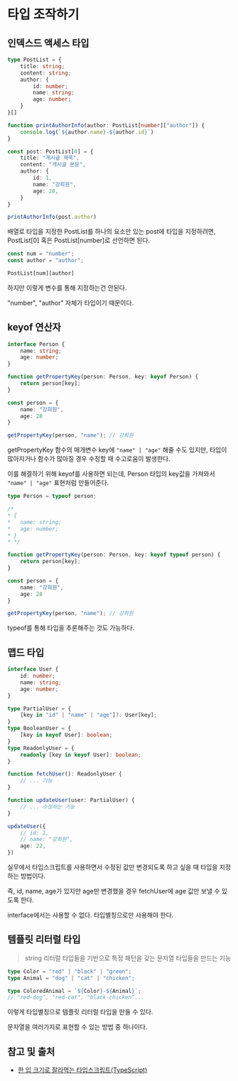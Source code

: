 # 타입 조작하기

## 인덱스드 액세스 타입

```typescript
type PostList = {
    title: string;
    content: string;
    author: {
        id: number;
        name: string;
        age: number;
    }
}[]

function printAuthorInfo(author: PostList[number]["author"]) {
    console.log(`${author.name}-${author.id}`)
}

const post: PostList[0] = {
    title: "게시글 제목",
    content: "게시글 본문",
    author: {
        id: 1,
        name: "강희원",
        age: 28,
    }
}

printAuthorInfo(post.author)
```

배열로 타입을 지정한 PostList를 하나의 요소만 있는 post에 타입을 지정하려면,
PostList[0] 혹은 PostList[number]로 선언하면 된다.

```typescript
const num = "number";
const author = "author";

PostList[num][author]
```

하지만 이렇게 변수를 통해 지정하는건 안된다.

"number", "author" 자체가 타입이기 때문이다.

## keyof 연산자

```typescript
interface Person {
    name: string;
    age: number;
}

function getPropertyKey(person: Person, key: keyof Person) {
    return person[key];
}

const person = {
    name: "강희원",
    age: 28
}

getPropertyKey(person, "name"); // 강희원
```

getPropertyKey 함수의 매개변수 key에 `"name" | "age"` 해줄 수도 있지만,
타입이 많아지거나 함수가 많아질 경우 수정할 때 수고로움이 발생한다.

이를 해결하기 위해 keyof를 사용하면 되는데, Person 타입의 key값을 가져와서
`"name" | "age"` 표현처럼 만들어준다.

```typescript
type Person = typeof person;

/*
* {
*   name: string;
*   age: number;
* }
* */

function getPropertyKey(person: Person, key: keyof typeof person) {
    return person[key];
}

const person = {
    name: "강희원",
    age: 28
}

getPropertyKey(person, "name"); // 강희원
```

typeof를 통해 타입을 추론해주는 것도 가능하다.

## 맵드 타입

```typescript
interface User {
    id: number;
    name: string;
    age: number;
}

type PartialUser = {
    [key in "id" | "name" | "age"]?: User[key];
}
type BooleanUser = {
    [key in keyof User]: boolean;
}
type ReadonlyUser = {
    readonly [key in keyof User]: boolean;
}

function fetchUser(): ReadonlyUser {
    // ... 기능
}

function updateUser(user: PartialUser) {
    // ... 수정하는 기능
}

updateUser({
    // id: 1,
    // name: "강희원",
    age: 22,
})
```

실무에서 타입스크립트를 사용하면서
수정된 값만 변경되도록 하고 싶을 때 타입을 지정하는 방법이다.

즉, id, name, age가 있지만 age만 변경했을 경우 fetchUser에 age 값만 보낼 수 있도록 한다.

interface에서는 사용할 수 없다.
타입별칭으로만 사용해야 한다.

## 템플릿 리터럴 타입

> string 리터럴 타입들을 기반으로 특정 패턴을 갖는 문자열 타입들을 만드는 기능

```typescript
type Color = "red" | "black" | "green";
type Animal = "dog" | "cat" | "chicken";

type ColoredAnimal = `${Color}-${Animal}`;
// "red-dog", "red-cat", "black-chicken"...
```

이렇게 타입별칭으로 템플릿 리터럴 타입을 만들 수 있다.

문자열을 여러가지로 표현할 수 있는 방법 중 하나이다.

## 참고 및 출처

- [한 입 크기로 잘라먹는 타입스크립트(TypeScript)](https://www.inflearn.com/course/%ED%95%9C%EC%9E%85-%ED%81%AC%EA%B8%B0-%ED%83%80%EC%9E%85%EC%8A%A4%ED%81%AC%EB%A6%BD%ED%8A%B8?srsltid=AfmBOoqKyeukk5UXUwfKCAc4kjJVMZ6l_1muf8wV2_i14aiBihNU4Kbs)
